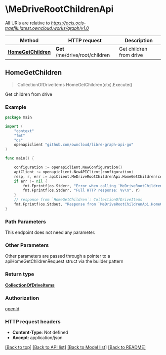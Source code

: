 # \MeDriveRootChildrenApi

All URIs are relative to *https://ocis.ocis-traefik.latest.owncloud.works/graph/v1.0*

Method | HTTP request | Description
------------- | ------------- | -------------
[**HomeGetChildren**](MeDriveRootChildrenApi.md#HomeGetChildren) | **Get** /me/drive/root/children | Get children from drive



## HomeGetChildren

> CollectionOfDriveItems HomeGetChildren(ctx).Execute()

Get children from drive

### Example

```go
package main

import (
    "context"
    "fmt"
    "os"
    openapiclient "github.com/owncloud/libre-graph-api-go"
)

func main() {

    configuration := openapiclient.NewConfiguration()
    apiClient := openapiclient.NewAPIClient(configuration)
    resp, r, err := apiClient.MeDriveRootChildrenApi.HomeGetChildren(context.Background()).Execute()
    if err != nil {
        fmt.Fprintf(os.Stderr, "Error when calling `MeDriveRootChildrenApi.HomeGetChildren``: %v\n", err)
        fmt.Fprintf(os.Stderr, "Full HTTP response: %v\n", r)
    }
    // response from `HomeGetChildren`: CollectionOfDriveItems
    fmt.Fprintf(os.Stdout, "Response from `MeDriveRootChildrenApi.HomeGetChildren`: %v\n", resp)
}
```

### Path Parameters

This endpoint does not need any parameter.

### Other Parameters

Other parameters are passed through a pointer to a apiHomeGetChildrenRequest struct via the builder pattern


### Return type

[**CollectionOfDriveItems**](CollectionOfDriveItems.md)

### Authorization

[openId](../README.md#openId)

### HTTP request headers

- **Content-Type**: Not defined
- **Accept**: application/json

[[Back to top]](#) [[Back to API list]](../README.md#documentation-for-api-endpoints)
[[Back to Model list]](../README.md#documentation-for-models)
[[Back to README]](../README.md)

